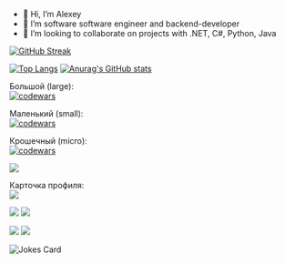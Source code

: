 - 👋 Hi, I’m Alexey
- 👀 I’m software software engineer and backend-developer
- 💞️ I’m looking to collaborate on projects with .NET, C#, Python, Java

[![GitHub Streak](https://github-readme-streak-stats.herokuapp.com/?user=nortkron)](https://git.io/streak-stats)

<!---Для компактной версии-->
[![Top Langs](https://github-readme-stats.vercel.app/api/top-langs/?username=nortkron&layout=compact)](https://github.com/anuraghazra/github-readme-stats)
[![Anurag's GitHub stats](https://github-readme-stats.vercel.app/api?username=nortkron)](https://github.com/anuraghazra/github-readme-stats)<br>

Большой (large):  
[![codewars](https://www.codewars.com/users/username/badges/large)](https://www.codewars.com/users/NortKron)   

Маленький (small):  
[![codewars](https://www.codewars.com/users/username/badges/small)](https://www.codewars.com/users/NortKron) 

Крошечный (micro):  
[![codewars](https://www.codewars.com/users/username/badges/micro)](https://www.codewars.com/users/NortKron) 

![](https://komarev.com/ghpvc/?username=your-github-nortkron)

Карточка профиля: <br>
![](https://github-profile-summary-cards.vercel.app/api/cards/profile-details?username=nortkron&theme=solarized_dark)

![](https://github-profile-summary-cards.vercel.app/api/cards/most-commit-language?username=nortkron&theme=solarized_dark)
![](https://github-profile-summary-cards.vercel.app/api/cards/repos-per-language?username=nortkron&theme=solarized_dark)<br>

![](https://github-profile-summary-cards.vercel.app/api/cards/stats?username=nortkron&theme=solarized_dark)
![](https://github-profile-summary-cards.vercel.app/api/cards/productive-time?username=nortkron&theme=solarized_dark)<br>

![Jokes Card](https://readme-jokes.vercel.app/api)
